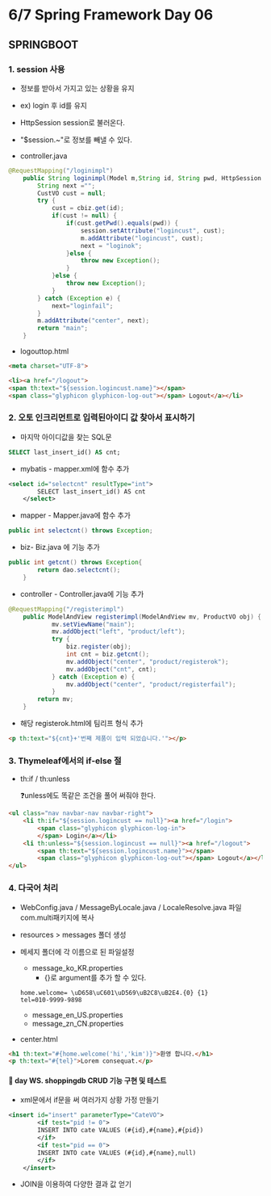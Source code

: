 # 6/7 Spring Framework Day 06

## SPRINGBOOT

### 1. session 사용

- 정보를 받아서 가지고 있는 상황을 유지

- ex) login 후 id를 유지
- HttpSession session로 불러온다.

- "$session.~"로 정보를 빼낼 수 있다.
- controller.java

``` java
@RequestMapping("/loginimpl")
	public String loginimpl(Model m,String id, String pwd, HttpSession session) {
		String next ="";
		CustVO cust = null;
		try {
			cust = cbiz.get(id);
			if(cust != null) {
				if(cust.getPwd().equals(pwd)) {
					session.setAttribute("logincust", cust);
					m.addAttribute("logincust", cust);
					next = "loginok";
				}else {
					throw new Exception();
				}
			}else {
				throw new Exception();
			}
		} catch (Exception e) {
			next="loginfail";
		}
		m.addAttribute("center", next);
		return "main";
	}
```

- logouttop.html

```html
<meta charset="UTF-8">

<li><a href="/logout">
<span th:text="${session.logincust.name}"></span>
<span class="glyphicon glyphicon-log-out"></span> Logout</a></li>
```

### 2. 오토 인크리먼트로 입력된아이디 값 찾아서 표시하기

- 마지막 아이디값을 찾는 SQL문

```sql
SELECT last_insert_id() AS cnt;
```

- mybatis - mapper.xml에 함수 추가

```xml
<select id="selectcnt" resultType="int">
		SELECT last_insert_id() AS cnt
	</select>
```

- mapper - Mapper.java에 함수 추가

```java
public int selectcnt() throws Exception;
```

- biz- Biz.java 에 기능 추가

```java
public int getcnt() throws Exception{
		return dao.selectcnt();
	}
```

- controller - Controller.java에 기능 추가

```java
@RequestMapping("/registerimpl")
	public ModelAndView registerimpl(ModelAndView mv, ProductVO obj) {
			mv.setViewName("main");
			mv.addObject("left", "product/left");
			try {
				biz.register(obj);
				int cnt = biz.getcnt();
				mv.addObject("center", "product/registerok");
				mv.addObject("cnt", cnt);
			} catch (Exception e) {
				mv.addObject("center", "product/registerfail");
			}
		return mv;
	}
```

- 해당 registerok.html에 팀리프 형식 추가

```html
<p th:text="${cnt}+'번째 제품이 입력 되었습니다.'"></p>
```

### 3. Thymeleaf에서의 if-else 절

- th:if / th:unless

  :question:unless에도 똑같은 조건을 풀어 써줘야 한다.

```html
<ul class="nav navbar-nav navbar-right">
    <li th:if="${session.logincust == null}"><a href="/login">
        <span class="glyphicon glyphicon-log-in">
        </span> Login</a></li>
    <li th:unless="${session.logincust == null}"><a href="/logout">
        <span th:text="${session.logincust.name}"></span>
        <span class="glyphicon glyphicon-log-out"></span> Logout</a></li>
</ul>
```

### 4. 다국어 처리

- WebConfig.java / MessageByLocale.java / LocaleResolve.java 파일 com.multi패키지에 복사

- resources > messages 폴더 생성

- 메세지 폴더에 각 이름으로 된 파일설정

  - message_ko_KR.properties
    - {}로 argument를 추가 할 수 있다.

  ```properties
  home.welcome= \uD658\uC601\uD569\uB2C8\uB2E4.{0} {1}
  tel=010-9999-9898
  ```

  - message_en_US.properties
  - message_zn_CN.properties 

- center.html

```html
<h1 th:text="#{home.welcome('hi','kim')}">환영 합니다.</h1>
<p th:text="#{tel}">Lorem consequat.</p>
```

#### :notebook_with_decorative_cover: day WS. shoppingdb CRUD 기능 구현 및 테스트

- xml문에서 if문을 써 여러가지 상황 가정 만들기

```xml
<insert id="insert" parameterType="CateVO">
		<if test="pid != 0">
		INSERT INTO cate VALUES (#{id},#{name},#{pid})
		</if>
		<if test="pid == 0">
		INSERT INTO cate VALUES (#{id},#{name},null)
		</if>
	</insert>
```

- JOIN을 이용하여 다양한 결과 값 얻기